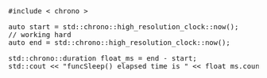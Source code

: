 <pre>
#include < chrono >
   
auto start = std::chrono::high_resolution_clock::now();
// working hard
auto end = std::chrono::high_resolution_clock::now();

std::chrono::duration<double, std::milli> float_ms = end - start;
std::cout << "funcSleep() elapsed time is " << float_ms.count() << " milliseconds" << std::endl;
</pre>
